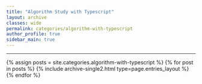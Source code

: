 ```yaml
---
title: "Algorithm Study with Typescript"
layout: archive
classes: wide
permalink: categories/algorithm-with-typescript
author_profile: true
sidebar_main: true
---
```



***

{% assign posts = site.categories.algorithm-with-typescript %}
{% for post in posts %} {% include archive-single2.html type=page.entries_layout %} {% endfor %}
